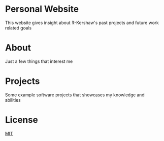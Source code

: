 # Personal Website
This website gives insight about R-Kershaw's past projects and future work related goals 

# About
Just a few things that interest me

# Projects
Some example software projects that showcases my knowledge and abilities

# License 
[MIT](https://choosealicense.com/licenses/mit/)